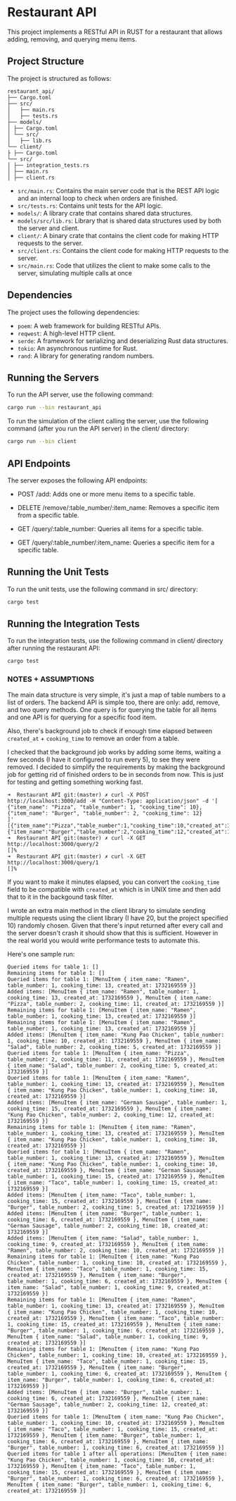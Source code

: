 # Restaurant API

This project implements a RESTful API in RUST for a restaurant that allows adding, removing, and querying menu items.

## Project Structure

The project is structured as follows:

```
restaurant_api/
├── Cargo.toml
├── src/
│   ├── main.rs
│   ├── tests.rs
├── models/
│ ├── Cargo.toml
│ └── src/
│   ├── lib.rs
└── client/  
├ ├── Cargo.toml
└── src/
│ ├── integration_tests.rs
│ ├── main.rs
│ ├── client.rs
```

- `src/main.rs`: Contains the main server code that is the REST API logic and an internal loop to check when orders are finished.
- `src/tests.rs`: Contains unit tests for the API logic.
- `models/`: A library crate that contains shared data structures.
- `models/src/lib.rs`: Library that is shared data structures used by both the server and client.
- `client/`: A binary crate that contains the client code for making HTTP requests to the server.
- `src/client.rs`: Contains the client code for making HTTP requests to the server.
- `src/main.rs`: Code that utilizes the client to make some calls to the server, simulating multiple calls at once

## Dependencies

The project uses the following dependencies:

- `poem`: A web framework for building RESTful APIs.
- `reqwest`: A high-level HTTP client.
- `serde`: A framework for serializing and deserializing Rust data structures.
- `tokio`: An asynchronous runtime for Rust.
- `rand`: A library for generating random numbers.

## Running the Servers

To run the API server, use the following command:

```bash
cargo run --bin restaurant_api
```

To run the simulation of the client calling the server, use the following command (after you run the API server)
in the client/ directory:

```bash
cargo run --bin client
```

## API Endpoints

The server exposes the following API endpoints:

- POST /add: Adds one or more menu items to a specific table.

- DELETE /remove/:table_number/:item_name: Removes a specific item from a specific table.

- GET /query/:table_number: Queries all items for a specific table.

- GET /query/:table_number/:item_name: Queries a specific item for a specific table.

## Running the Unit Tests

To run the unit tests, use the following command in src/ directory:

```bash
cargo test
```

## Running the Integration Tests

To run the integration tests, use the following command in client/ directory after running the restaurant API:

```bash
cargo test
```

### NOTES + ASSUMPTIONS

The main data structure is very simple, it's just a map of table numbers to a list of orders. The backend API is simple too,
there are only: add, remove, and two query methods. One query is for querying the table for all items and one API is for querying for a specific food item.

Also, there's background job to check if enough time elapsed between `created_at` + `cooking_time` to remove an order from a table.

I checked that the background job works by adding some items, waiting a few seconds (I have it configured to run every 5), to see they were removed.
I decided to simplify the requirements by making the background job for getting rid of finished orders to be in seconds from now.
This is just for testing and getting something working fast.

```
➜  Restaurant API git:(master) ✗ curl -X POST http://localhost:3000/add -H "Content-Type: application/json" -d '[
{"item_name": "Pizza", "table_number": 1, "cooking_time": 10},
{"item_name": "Burger", "table_number": 2, "cooking_time": 12}
]'
[{"item_name":"Pizza","table_number":1,"cooking_time":10,"created_at":1732167098},{"item_name":"Burger","table_number":2,"cooking_time":12,"created_at":1732167098}]%
➜  Restaurant API git:(master) ✗ curl -X GET http://localhost:3000/query/2
[]%
➜  Restaurant API git:(master) ✗ curl -X GET http://localhost:3000/query/1
[]%
```

If you want to make it minutes elapsed, you can convert the `cooking_time` field to be compatible with `created_at` which is in UNIX time and then add that to it in the backgound task filter.

I wrote an extra main method in the client library to simulate sending multiple requests using the client library (I have 20, but the project specified 10) randomly chosen.
Given that there's input returned after every call and the server doesn't crash it should show that this is sufficient.
However in the real world you would write performance tests to automate this.

Here's one sample run:

```
Queried items for table 1: []
Remaining items for table 1: []
Queried items for table 1: [MenuItem { item_name: "Ramen", table_number: 1, cooking_time: 13, created_at: 1732169559 }]
Added items: [MenuItem { item_name: "Ramen", table_number: 1, cooking_time: 13, created_at: 1732169559 }, MenuItem { item_name: "Pizza", table_number: 2, cooking_time: 11, created_at: 1732169559 }]
Remaining items for table 1: [MenuItem { item_name: "Ramen", table_number: 1, cooking_time: 13, created_at: 1732169559 }]
Remaining items for table 1: [MenuItem { item_name: "Ramen", table_number: 1, cooking_time: 13, created_at: 1732169559 }]
Added items: [MenuItem { item_name: "Kung Pao Chicken", table_number: 1, cooking_time: 10, created_at: 1732169559 }, MenuItem { item_name: "Salad", table_number: 2, cooking_time: 5, created_at: 1732169559 }]
Queried items for table 1: [MenuItem { item_name: "Pizza", table_number: 2, cooking_time: 11, created_at: 1732169559 }, MenuItem { item_name: "Salad", table_number: 2, cooking_time: 5, created_at: 1732169559 }]
Queried items for table 1: [MenuItem { item_name: "Ramen", table_number: 1, cooking_time: 13, created_at: 1732169559 }, MenuItem { item_name: "Kung Pao Chicken", table_number: 1, cooking_time: 10, created_at: 1732169559 }]
Added items: [MenuItem { item_name: "German Sausage", table_number: 1, cooking_time: 15, created_at: 1732169559 }, MenuItem { item_name: "Kung Pao Chicken", table_number: 2, cooking_time: 12, created_at: 1732169559 }]
Remaining items for table 1: [MenuItem { item_name: "Ramen", table_number: 1, cooking_time: 13, created_at: 1732169559 }, MenuItem { item_name: "Kung Pao Chicken", table_number: 1, cooking_time: 10, created_at: 1732169559 }]
Queried items for table 1: [MenuItem { item_name: "Ramen", table_number: 1, cooking_time: 13, created_at: 1732169559 }, MenuItem { item_name: "Kung Pao Chicken", table_number: 1, cooking_time: 10, created_at: 1732169559 }, MenuItem { item_name: "German Sausage", table_number: 1, cooking_time: 15, created_at: 1732169559 }, MenuItem { item_name: "Taco", table_number: 1, cooking_time: 15, created_at: 1732169559 }]
Added items: [MenuItem { item_name: "Taco", table_number: 1, cooking_time: 15, created_at: 1732169559 }, MenuItem { item_name: "Burger", table_number: 2, cooking_time: 5, created_at: 1732169559 }]
Added items: [MenuItem { item_name: "Burger", table_number: 1, cooking_time: 6, created_at: 1732169559 }, MenuItem { item_name: "German Sausage", table_number: 2, cooking_time: 10, created_at: 1732169559 }]
Added items: [MenuItem { item_name: "Salad", table_number: 1, cooking_time: 9, created_at: 1732169559 }, MenuItem { item_name: "Ramen", table_number: 2, cooking_time: 10, created_at: 1732169559 }]
Remaining items for table 1: [MenuItem { item_name: "Kung Pao Chicken", table_number: 1, cooking_time: 10, created_at: 1732169559 }, MenuItem { item_name: "Taco", table_number: 1, cooking_time: 15, created_at: 1732169559 }, MenuItem { item_name: "Burger", table_number: 1, cooking_time: 6, created_at: 1732169559 }, MenuItem { item_name: "Salad", table_number: 1, cooking_time: 9, created_at: 1732169559 }]
Remaining items for table 1: [MenuItem { item_name: "Ramen", table_number: 1, cooking_time: 13, created_at: 1732169559 }, MenuItem { item_name: "Kung Pao Chicken", table_number: 1, cooking_time: 10, created_at: 1732169559 }, MenuItem { item_name: "Taco", table_number: 1, cooking_time: 15, created_at: 1732169559 }, MenuItem { item_name: "Burger", table_number: 1, cooking_time: 6, created_at: 1732169559 }, MenuItem { item_name: "Salad", table_number: 1, cooking_time: 9, created_at: 1732169559 }]
Remaining items for table 1: [MenuItem { item_name: "Kung Pao Chicken", table_number: 1, cooking_time: 10, created_at: 1732169559 }, MenuItem { item_name: "Taco", table_number: 1, cooking_time: 15, created_at: 1732169559 }, MenuItem { item_name: "Burger", table_number: 1, cooking_time: 6, created_at: 1732169559 }, MenuItem { item_name: "Burger", table_number: 1, cooking_time: 6, created_at: 1732169559 }]
Added items: [MenuItem { item_name: "Burger", table_number: 1, cooking_time: 6, created_at: 1732169559 }, MenuItem { item_name: "German Sausage", table_number: 2, cooking_time: 12, created_at: 1732169559 }]
Queried items for table 1: [MenuItem { item_name: "Kung Pao Chicken", table_number: 1, cooking_time: 10, created_at: 1732169559 }, MenuItem { item_name: "Taco", table_number: 1, cooking_time: 15, created_at: 1732169559 }, MenuItem { item_name: "Burger", table_number: 1, cooking_time: 6, created_at: 1732169559 }, MenuItem { item_name: "Burger", table_number: 1, cooking_time: 6, created_at: 1732169559 }]
Queried items for table 1 after all operations: [MenuItem { item_name: "Kung Pao Chicken", table_number: 1, cooking_time: 10, created_at: 1732169559 }, MenuItem { item_name: "Taco", table_number: 1, cooking_time: 15, created_at: 1732169559 }, MenuItem { item_name: "Burger", table_number: 1, cooking_time: 6, created_at: 1732169559 }, MenuItem { item_name: "Burger", table_number: 1, cooking_time: 6, created_at: 1732169559 }]
```